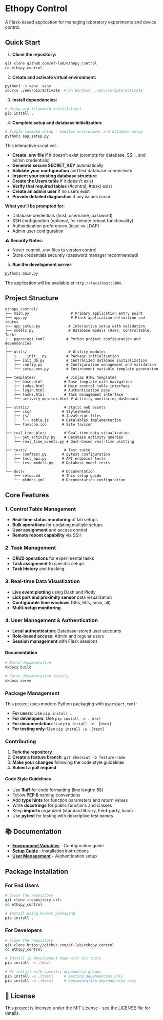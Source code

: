 # Ethopy Control

A Flask-based application for managing laboratory experiments and device control.

## Quick Start

1. **Clone the repository:**
```bash
git clone github.com/ef-lab/ethopy_control
cd ethopy_control
```

2. **Create and activate virtual environment:**
```bash
python3 -m venv .venv
source .venv/bin/activate  # On Windows: .venv\Scripts\activate
```

3. **Install dependencies:**
```bash
# Using pip (standard installation)
pip install .
```

4. **Complete setup and database initialization:**
```bash
# Single command setup - handles environment and database setup
python3 app_setup.py
```

This interactive script will:
- **Create .env file** if it doesn't exist (prompts for database, SSH, and admin credentials)
- **Generate secure SECRET_KEY** automatically
- **Validate your configuration** and test database connectivity
- **Inspect your existing database structure**
- **Create the Users table** if it doesn't exist
- **Verify that required tables** (#control, #task) exist
- **Create an admin user** if no users exist
- **Provide detailed diagnostics** if any issues occur

**What you'll be prompted for:**
- Database credentials (host, username, password)
- SSH configuration (optional, for remote reboot functionality)
- Authentication preferences (local vs LDAP)
- Admin user configuration

**⚠️ Security Notes:**
- Never commit .env files to version control
- Store credentials securely (password manager recommended)

5. **Run the development server:**
```bash
python3 main.py
```

The application will be available at `http://localhost:5000`.

## Project Structure
```
ethopy_control/
├── main.py                   # Primary application entry point
├── app.py                    # Flask application definition and routes
├── app_setup.py             # Interactive setup with validation
├── models.py                # Database models (User, ControlTable, Task)
├── pyproject.toml          # Python project configuration and dependencies
│
├── utils/                   # Utility modules
│   ├── __init__.py         # Package initialization
│   ├── init_db.py          # Centralized database initialization
│   ├── config.py           # Configuration management and validation
│   └── setup_env.py        # Environment variable template generation
│
├── templates/              # Jinja2 HTML templates
│   ├── base.html          # Base template with navigation
│   ├── index.html         # Main control table interface
│   ├── login.html         # Authentication page
│   ├── tasks.html         # Task management interface
│   └── activity_monitor.html # Activity monitoring dashboard
│
├── static/                # Static web assets
│   ├── css/              # Stylesheets
│   ├── js/               # JavaScript files
│   │   └── table.js      # DataTables implementation
│   └── favicon.ico       # Site favicon
│
├── real_time_plot/        # Real-time data visualization
│   ├── get_activity.py    # Database activity queries
│   └── real_time_events.py # Dash-based real-time plotting
│
├── tests/                 # Test suite
│   ├── conftest.py       # pytest configuration
│   ├── test_api.py       # API endpoint tests
│   └── test_models.py    # Database model tests
│
└── docs/                 # Documentation
    ├── setup.md          # This setup guide
    └── mkdocs.yml        # Documentation configuration
```

## Core Features

### 1. Control Table Management
- **Real-time status monitoring** of lab setups
- **Bulk operations** for updating multiple setups
- **User assignment** and access control
- **Remote reboot capability** via SSH

### 2. Task Management
- **CRUD operations** for experimental tasks
- **Task assignment** to specific setups
- **Task history** and tracking

### 3. Real-time Data Visualization
- **Live event plotting** using Dash and Plotly
- **Lick port and proximity sensor** data visualization
- **Configurable time windows** (30s, 60s, 5min, all)
- **Multi-setup monitoring**

### 4. User Management & Authentication
- **Local authentication**: Database-stored user accounts
- **Role-based access**: Admin and regular users
- **Session management** with Flask sessions

#### Documentation
```bash
# Build documentation
mkdocs build

# Serve documentation locally
mkdocs serve
```

### Package Management

This project uses modern Python packaging with `pyproject.toml`:

- **For users**: Use `pip install .`
- **For developers**: Use `pip install -e .[dev]`
- **For documentation**: Use `pip install -e .[docs]`
- **For testing only**: Use `pip install -e .[test]`

### Contributing

1. **Fork the repository**
2. **Create a feature branch**: `git checkout -b feature-name`
3. **Make your changes** following the code style guidelines
4. **Submit a pull request**

#### Code Style Guidelines

- Use **Ruff** for code formatting (line length: 88)
- Follow **PEP 8** naming conventions
- Add **type hints** for function parameters and return values
- Write **docstrings** for public functions and classes
- Keep **imports** organized (standard library, third-party, local)
- Use **pytest** for testing with descriptive test names

## 📚 Documentation

- **[Environment Variables](docs/environment-variables.md)** - Configuration guide
- **[Setup Guide](docs/setup.md)** - Installation instructions
- **[User Management](docs/user_management.md)** - Authentication setup

## Package Installation

### For End Users

```bash
# Clone the repository
git clone <repository-url>
cd ethopy_control

# Install using modern packaging
pip install .
```

### For Developers

```bash
# Clone the repository
git clone https://github.com/ef-lab/ethopy_control
cd ethopy_control

# Install in development mode with all tools
pip install -e .[dev]

# Or install with specific dependency groups
pip install -e .[test]     # Testing dependencies only
pip install -e .[docs]     # Documentation dependencies only
```

## 📄 License

This project is licensed under the MIT License - see the [LICENSE](LICENSE) file for details.